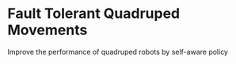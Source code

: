 # Fault Tolerant Quadruped Movements

Improve the performance of quadruped robots by self-aware policy